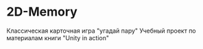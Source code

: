 # 2D-Memory
Классическая карточная игра "угадай пару"
Учебный проект по материалам книги "Unity in action"
